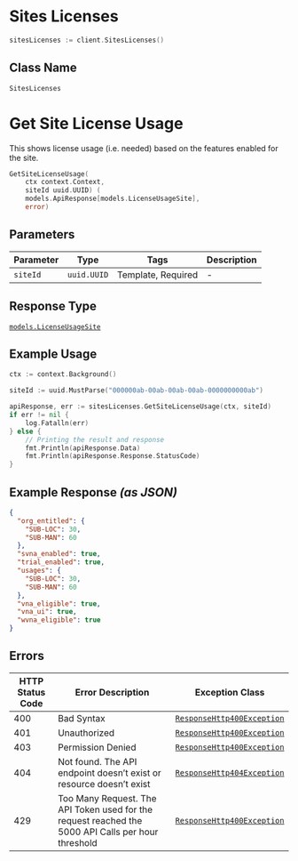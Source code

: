# Sites Licenses

```go
sitesLicenses := client.SitesLicenses()
```

## Class Name

`SitesLicenses`


# Get Site License Usage

This shows license usage (i.e. needed) based on the features enabled for the site.

```go
GetSiteLicenseUsage(
    ctx context.Context,
    siteId uuid.UUID) (
    models.ApiResponse[models.LicenseUsageSite],
    error)
```

## Parameters

| Parameter | Type | Tags | Description |
|  --- | --- | --- | --- |
| `siteId` | `uuid.UUID` | Template, Required | - |

## Response Type

[`models.LicenseUsageSite`](../../doc/models/license-usage-site.md)

## Example Usage

```go
ctx := context.Background()

siteId := uuid.MustParse("000000ab-00ab-00ab-00ab-0000000000ab")

apiResponse, err := sitesLicenses.GetSiteLicenseUsage(ctx, siteId)
if err != nil {
    log.Fatalln(err)
} else {
    // Printing the result and response
    fmt.Println(apiResponse.Data)
    fmt.Println(apiResponse.Response.StatusCode)
}
```

## Example Response *(as JSON)*

```json
{
  "org_entitled": {
    "SUB-LOC": 30,
    "SUB-MAN": 60
  },
  "svna_enabled": true,
  "trial_enabled": true,
  "usages": {
    "SUB-LOC": 30,
    "SUB-MAN": 60
  },
  "vna_eligible": true,
  "vna_ui": true,
  "wvna_eligible": true
}
```

## Errors

| HTTP Status Code | Error Description | Exception Class |
|  --- | --- | --- |
| 400 | Bad Syntax | [`ResponseHttp400Exception`](../../doc/models/response-http-400-exception.md) |
| 401 | Unauthorized | [`ResponseHttp400Exception`](../../doc/models/response-http-400-exception.md) |
| 403 | Permission Denied | [`ResponseHttp400Exception`](../../doc/models/response-http-400-exception.md) |
| 404 | Not found. The API endpoint doesn’t exist or resource doesn’t exist | [`ResponseHttp404Exception`](../../doc/models/response-http-404-exception.md) |
| 429 | Too Many Request. The API Token used for the request reached the 5000 API Calls per hour threshold | [`ResponseHttp400Exception`](../../doc/models/response-http-400-exception.md) |

